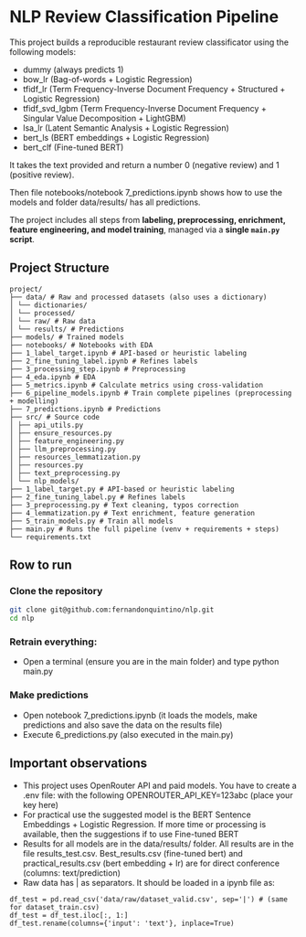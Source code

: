# NLP Review Classification Pipeline

This project builds a reproducible restaurant review classificator using the following models:

* dummy (always predicts 1)
* bow_lr (Bag-of-words + Logistic Regression)
* tfidf_lr (Term Frequency-Inverse Document Frequency + Structured + Logistic Regression)
* tfidf_svd_lgbm (Term Frequency-Inverse Document Frequency + Singular Value Decomposition + LightGBM)
* lsa_lr (Latent Semantic Analysis + Logistic Regression)
* bert_ls (BERT embeddings + Logistic Regression)
* bert_clf (Fine-tuned BERT)

It takes the text provided and return a number 0 (negative review) and 1 (positive review). 

Then file notebooks/notebook 7_predictions.ipynb shows how to use the models and folder data/results/ has all predictions.

The project includes all steps from **labeling, preprocessing, enrichment, feature engineering, and model training**, managed via a **single `main.py` script**.

## Project Structure
```
project/
├── data/ # Raw and processed datasets (also uses a dictionary)
│ └── dictionaries/
│ └── processed/
│ └── raw/ # Raw data
│ └── results/ # Predictions
├── models/ # Trained models
├── notebooks/ # Notebooks with EDA
├── 1_label_target.ipynb # API-based or heuristic labeling
├── 2_fine_tuning_label.ipynb # Refines labels
├── 3_processing_step.ipynb # Preprocessing
├── 4_eda.ipynb # EDA
├── 5_metrics.ipynb # Calculate metrics using cross-validation
├── 6_pipeline_models.ipynb # Train complete pipelines (preprocessing + modelling)
├── 7_predictions.ipynb # Predictions
├── src/ # Source code 
│ ├── api_utils.py
│ ├── ensure_resources.py
│ ├── feature_engineering.py
│ ├── llm_preprocessing.py
│ ├── resources_lemmatization.py
│ ├── resources.py
│ ├── text_preprocessing.py
│ └── nlp_models/
├── 1_label_target.py # API-based or heuristic labeling
├── 2_fine_tuning_label.py # Refines labels
├── 3_preprocessing.py # Text cleaning, typos correction
├── 4_lemmatization.py # Text enrichment, feature generation
├── 5_train_models.py # Train all models
├── main.py # Runs the full pipeline (venv + requirements + steps)
└── requirements.txt
```
## Row to run

### Clone the repository
```bash
git clone git@github.com:fernandonquintino/nlp.git
cd nlp
```

### Retrain everything:
* Open a terminal (ensure you are in the main folder) and type python main.py

### Make predictions
* Open notebook 7_predictions.ipynb (it loads the models, make predictions and also save the data on the results file)
* Execute 6_predictions.py (also executed in the main.py)

## Important observations

* This project uses OpenRouter API and paid models. You have to create a .env file: with the following OPENROUTER_API_KEY=123abc (place your key here)
* For practical use the suggested model is the BERT Sentence Embeddings + Logistic Regression. If more time or processing is available, then the suggestions if to use Fine-tuned BERT
* Results for all models are in the data/results/ folder. All results are in the file results_test.csv. Best_results.csv (fine-tuned bert) and practical_results.csv (bert embedding + lr) are for direct conference (columns: text/prediction)
* Raw data has | as separators. It should be loaded in a ipynb file as:

 ```
df_test = pd.read_csv('data/raw/dataset_valid.csv', sep='|') # (same for dataset_train.csv)
df_test = df_test.iloc[:, 1:]
df_test.rename(columns={'input': 'text'}, inplace=True)
```